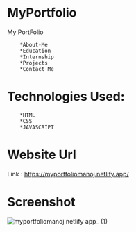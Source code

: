 # MyPortfolio
My PortFolio

        *About-Me
        *Education
        *Internship
        *Projects
        *Contact Me
        
# Technologies Used:
        *HTML
        *CSS
        *JAVASCRIPT

# Website Url
Link : https://myportfoliomanoj.netlify.app/

# Screenshot

![myportfoliomanoj netlify app_ (1)](https://github.com/ManojKumar77777/MyPortfolio/assets/101569006/21b14821-982e-485f-8afe-6a0c06432bae)


